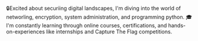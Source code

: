 🔒Excited about securiing digital landscapes, I'm diving into the world of networling, encryption, system administration, and programming python.
🎓 I'm constantly learning through online courses, certifications, and hands-on-experiences like internships and Capture The Flag competitions. 
